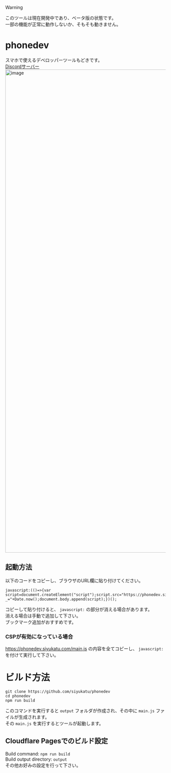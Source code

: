> [!WARNING]
> このツールは現在開発中であり、ベータ版の状態です。<br>
> 一部の機能が正常に動作しないか、そもそも動きません。

# phonedev
スマホで使えるデベロッパーツールもどきです。<br>
[Discordサーバー](https://discord.gg/pGCcfzKfz3)
<img width="1512" alt="image" src="https://github.com/user-attachments/assets/d5e057bd-af37-4694-82d7-6e7184ce9076" />


## 起動方法
以下のコードをコピーし、ブラウザのURL欄に貼り付けてください。
```
javascript:(()=>{var script=document.createElement("script");script.src="https://phonedev.siyukatu.com/main.js?_="+Date.now();document.body.append(script);})();
```
コピーして貼り付けると、 `javascript:` の部分が消える場合があります。<br>
消える場合は手動で追加して下さい。<br>
ブックマーク追加がおすすめです。

### CSPが有効になっている場合
https://phonedev.siyukatu.com/main.js の内容を全てコピーし、 `javascript:` を付けて実行して下さい。

# ビルド方法
```
git clone https://github.com/siyukatu/phonedev
cd phonedev
npm run build
```
このコマンドを実行すると `output` フォルダが作成され、その中に `main.js` ファイルが生成されます。<br>
その `main.js` を実行するとツールが起動します。

## Cloudflare Pagesでのビルド設定
Build command: `npm run build`<br>
Build output directory: `output`<br>
その他お好みの設定を行って下さい。
